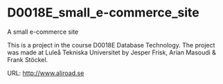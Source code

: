 # D0018E_small_e-commerce_site
A small e-commerce site

This is a project in the course D0018E Database Technology. The project was made at Luleå Tekniska Universitet by Jesper Frisk, Arian Masoudi & Frank Stöckel.

URL: http://www.aliroad.se
